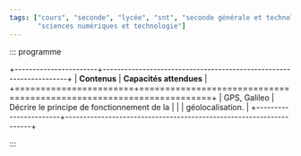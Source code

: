 ```yaml
---
tags: ["cours", "seconde", "lycée", "snt", "seconde générale et technologique",
       "sciences numériques et technologie"]
---
```


::: programme

+-----------------------+--------------------------------------------------------------------+
|     **Contenus**      |                      **Capacités attendues**                       |
+=======================+====================================================================+
| GPS, Galileo          | Décrire le principe de fonctionnement de la                        |
|                       | géolocalisation.                                                   |
+-----------------------+--------------------------------------------------------------------+

:::